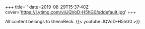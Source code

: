 +++
title=''
date=2019-08-29T15:37:40Z
cover='https://i.ytimg.com/vi/JQVoD-H5hG0/sddefault.jpg'
+++

All content belongs to GlennBeck.
{{< youtube JQVoD-H5hG0 >}}
